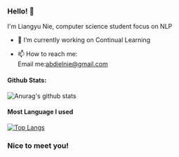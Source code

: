 ### Hello! 👋

I'm Liangyu Nie, computer science student focus on NLP

- 🔭 I’m currently working on Continual Learning<br>


- 📫 How to reach me: <br>
      Email me:abdielnie@gmail.com<br>

#### Github Stats:
![Anurag's github stats](https://github-readme-stats.vercel.app/api?username=abdielnie&show_icons=true&theme=radical)

#### Most Language I used
[![Top Langs](https://github-readme-stats.vercel.app/api/top-langs/?username=abdielnie&theme=radical)](https://github.com/anuraghazra/github-readme-stats)

### Nice to meet you!
